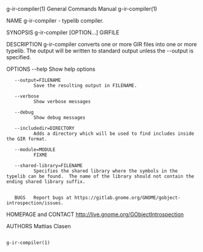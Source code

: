 g-ir-compiler(1)                                                                           General Commands Manual                                                                           g-ir-compiler(1)



NAME
       g-ir-compiler - typelib compiler.

SYNOPSIS
       g-ir-compiler [OPTION...] GIRFILE

DESCRIPTION
       g-ir-compiler converts one or more GIR files into one or more typelib.  The output will be written to standard output unless the --output is specified.

OPTIONS
       --help Show help options

       --output=FILENAME
              Save the resulting output in FILENAME.

       --verbose
              Show verbose messages

       --debug
              Show debug messages

       --includedir=DIRECTORY
              Adds a directory which will be used to find includes inside the GIR format.

       --module=MODULE
              FIXME

       --shared-library=FILENAME
              Specifies the shared library where the symbols in the typelib can be found.  The name of the library should not contain the ending shared library suffix.


       BUGS   Report bugs at https://gitlab.gnome.org/GNOME/gobject-introspection/issues.

HOMEPAGE and CONTACT
       http://live.gnome.org/GObjectIntrospection

AUTHORS
       Mattias Clasen



                                                                                                                                                                                             g-ir-compiler(1)
